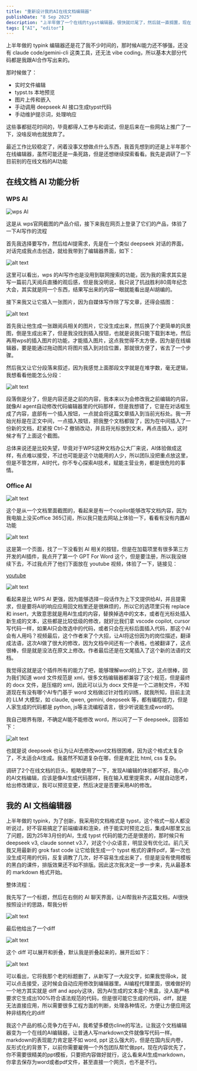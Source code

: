 ```yaml
---
title: "重新设计我的AI在线文档编辑器"
publishDate: "8 Sep 2025"
description: "上半年做了一个在线的typst编辑器，很快就烂尾了，然后就一直搁置，现在又产生了做编辑器的想法"
tags: ["AI", "editor"]
---
```


上半年做的 typink 编辑器还是花了我不少时间的，那时候AI能力还不够强，还没有 claude code/gemini-cli 这类工具，还无法 vibe coding，所以基本大部分代码都是我跟AI合作写出来的。

那时候做了：

- 实时文件编辑
- typst.ts 本地预览
- 图片上传和嵌入
- 手动调用 deepseek AI 接口生成typst代码
- 手动维护提示词，处理响应

这些事都挺花时间的，毕竟都得人工参与和调试，但是后来在一些网站上推广了一下，没啥反响也就放弃了。

最近工作比较稳定了，闲着没事又想做点什么东西，我首先想到的还是上半年那个在线编辑器，虽然可能还是一条死路，但是还想继续探索看看。我先是调研了一下目前别的在线文档的AI功能

## 在线文档 AI 功能分析

### WPS AI

![wps AI](wps-ai.png)

这是从 wps官网截图的产品介绍，接下来我在网页上登录了它们的产品，体验了一下AI写作的流程

首先我选择要写作，然后给AI提需求，先是在一个类似 deepseek 对话的界面，对话完成我点击创造，就给我带到了编辑器界面，如下：

![alt text](wps-compose-1.png)

这里可以看出，wps 的AI写作也是没用到联网搜索的功能，因为我的需求其实是写一篇前几天阅兵直播的观后感，但是我没明说，我只说了抗战胜利80周年纪念大会，其实就是同一个东西，结果写出来的内容一眼就能看出是AI胡编的。

接下来我又让它插入一张图片，因为自媒体写作除了写文章，还得会插图：

![alt text](wps-compose-2.png)

首先我让他生成一张跟阅兵相关的图片，它没生成出来，然后换了个更简单的风景图，倒是生成出来了，但是我没找到插入按钮，也就是说我只能下载到本地，然后再用wps的插入图片的功能，才能插入图片，这点我觉得不太方便，因为是在线编辑器，要是能通过拖动图片将图片插入到对应位置，那就很方便了，省去了一个步骤。

然后我又让它分段落来叙述，因为我感觉上面那段文字就是在堆字数，毫无逻辑，我想看看他能怎么分段：

![alt text](wps-compose-3.png)

段落倒是分了，但是内容还是之前的内容，我本来以为会修改我之前编辑的内容，就像AI agent自动修改代码编辑器里的代码那样，但是我想错了，它是在对话框生成了内容，底部有一个插入按钮，一点就会将这篇文章插入到当前光标处。我一开始光标是在正文中间，一点插入按钮，把我整个文档都毁了，因为在中间插入了一份新的文档，赶紧按 Ctrl-Z 撤销改动，并且将光标放到文末，再点击插入，这时候才有了上面这个截图。

总体来说还是比较失望，毕竟对于WPS这种文档办公大厂来说，AI体验做成这样，有点难以接受，不过也可能是这个功能用的人少，所以团队没把重点放这里，但是不管怎样，AI时代，你不专心探索AI技术，赋能主营业务，都是很危险的事情。

### Office AI

![alt text](office-ai.png)

这个是从一个文档里面截图的，看起来是有一个copilot能够改写文档内容，因为我电脑上没买office 365订阅，所以我只能去网站上体验一下，看看有没有内置AI功能

![alt text](office-compose-1.png)

这是第一个页面，找了一下没看到 AI 相关的按钮，但是在加载项里有很多第三方开发的AI插件，我点开了第一个 GPT For Word 这个，但是要注册，所以我没继续下去，不过我点开了他们下面放在 youtube 视频，体验了一下，链接见：

[youtube](https://www.youtube.com/watch?v=OxyIPGsYf0w)

![alt text](gpt-for-word.png)

看起来是比 WPS AI 更强，因为能够选择一段话作为上下文提供给AI，并且提需求，但是要将AI的响应应用回文档里还是很麻烦的，所以它的选项里只有 replace 和 insert，大致意思就是用AI生成的内容，替换掉选中的文本，或者在光标处插入新生成的文本，这些都是比较低级的修改，就好比我们拿 vscode copilot, cursor 写代码一样，如果AI只会改选中的代码，或者只会在光标后面插入代码，那这个AI会有人用吗？视频最后，这个作者来了个大招，让AI将这份因为的岗位描述，翻译成法语，这次AI做了很大的修改，因为文档中间还有一个表格，也被翻译了，这点很棒，但是就是没法在原文上修改。作者最后还是在文尾插入了这个新的法语的文档。

我觉得这就是这个插件所有的能力了吧，能够理解word的上下文，这点很棒，因为我们知道 word 文件规范是 xml，很多文档编辑器都兼容了这个规范，但是最终的 docx 文件，是压缩的 xml，因此可以认为 docx 文件是一个二进制文件，不知道现在有没有哪个AI专门基于 word 文档做过针对性的训练，就我所知，目前主流的 LLM 大模型，如 claude, qwen, gemini, deepseek 等，都有编程能力，但是人家生成的代码都是 python, js等主流编程语言，很少听说能生成word的。

我自己眼界有限，不确定AI能不能修改 word，所以问了一下 deepseek，回答如下：

![alt text](deepseek-ai-word-resp.png)

也就是说 deepseek 也认为让AI去修改word文档很困难，因为这个格式太复杂了，不太适合AI生成。我虽然不知道复杂在哪，但是肯定比 html, css 复杂。

调研了2个在线文档的巨头，粗略使用了一下，发现AI编辑的体验都不好。我心中的AI文档编辑，应该是像AI生成代码那样，我在输入框里提需求，AI就自动思考，给出修改建议，我可以预览变更，然后决定是否要采用AI的修改。

## 我的 AI 文档编辑器

上半年做的 typink，为了创新，我采用的文档格式是 typst，这个格式一般人都没听说过，好不容易搞定了前端编译和渲染，终于能实时预览之后，集成AI那里又出了问题，因为25年3月份的AI，生成 typst 代码的能力还是很差的，那时候只有 deepseek v3, claude sonnet v3.7，对这个小众语言，明显没有优化过。前几天我又用最新的 grok fast code 让它给我生成一个 typst 格式的课件pdf，第一次也没生成可用的代码，反复调教了几次，好不容易生成出来了，但是是没有使用模板的黑白的课件，排版效果还不如不排版。因此这次我决定一步一步来，先从最基本的 markdown 格式开始。

整体流程：

我先写了一个标题，然后在右侧的 AI 聊天界面，让AI帮我补齐这篇文档，AI很快按照设计的思路，帮我分析

![alt text](typai-1.png)

最后他给出了一个diff

![alt text](typai-2.png)

这个 diff 可以展开和折叠，默认我是折叠起来的，展开后如下：

![alt text](typai-3.png)

可以看出，它将我那个老的标题删了，从新写了一大段文字，如果我觉得ok，就可以点击接受，这时候会自动应用修改到编辑器里。AI编程代理里面，很难做好的一个地方其实就是 diff and apply这块，因为AI生成的文本是个黑盒，没人能严格要求它生成出100%符合语法规范的代码，但是很可能它生成的代码，diff，就是无法直接应用，所以需要很多工程方面的判断，处理各种情况，方便让方便应用这种非结构化的diff

我这个产品的核心竞争力在于AI，我希望多模仿cline的写法，让我这个文档编辑器变为一个在线的AI编辑器，让普通人写markdown文件就像写代码一样。markdown的表现能力肯定是不如 word, ppt 这么强大的，但是在国内反内卷，反形式化的背景下，以前你需要雇佣一个外包团队帮忙做ppt，现在内容优先了，你不需要很精美的ppt模板，只要把内容做好就行，这么看来AI生成markdown，你拿去保存为word或者pdf文件，甚至直接一个网页，也不是不行。
